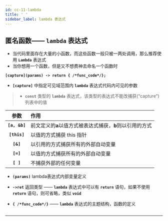 ```yaml
---
id: cc-11-lambda
title: ' '
sidebar_label: lambda 表达式
---
```


## 匿名函数—— `lambda` 表达式
- 当代码里面存在大量的小函数，而这些函数一般只被一两处调用，那么推荐使用 **`Lambda`** 表达式
- 当你想用一个函数，但是又不想费神去命名一个函数时

**`[capture](params) -> return { /*func_code*/};`**

- **`[capture]`** 中指定可见域范围内 **`lambda`** 表达式代码内可见的参数

>- **`const`** 类型的 **`lambda`** 表达式，该类型的表达式不能改捕获(“capture”)列表中的值

参数     | 作用
:------------:|:---------------------------------
**`[a, &b]`** | 前文定义的**a**以值方式被表达式捕获，**b**则以引用的方式
 **`[this]`** | 以值的方式捕获 this 指针
  **`[&]`**   | 以引用的方式捕获所有的外部自动变量
  **`[=]`**   | 以值的方式捕获所有的外部自动变量
  **`[ ]`**   | 不捕获外部的任何变量


- **`(params)`** lambda表达式内部变量定义

- **`->ret`** 返回类型 —— **`lambda`** 表达式中可以有 **`return`** 语句，如果不使用 **`return`** 语句，则可省略，类似 **`void`**

- **`{ /*func_code*/}`** —— **`lambda`** 表达式的主题结构，函数的定义

``` cpp title="eg."

```
---